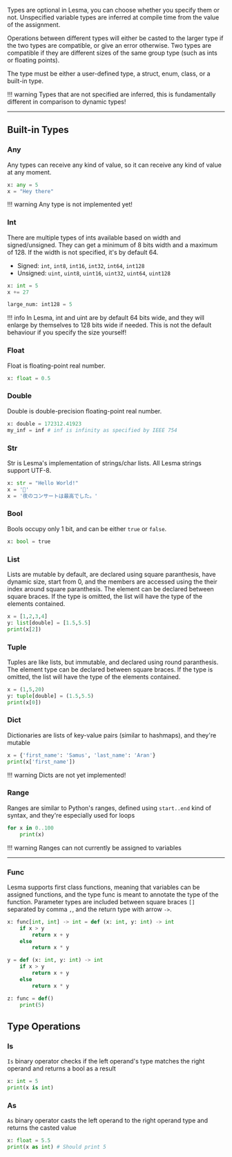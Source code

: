 Types are optional in Lesma, you can choose whether you specify them or not. Unspecified variable types are inferred at compile time from the value of the assignment.

Operations between different types will either be casted to the larger type if the two types are compatible, or give an error otherwise. Two types are compatible if they are different sizes of the same group type (such as ints or floating points).

The type must be either a user-defined type, a struct, enum, class, or a built-in type.

!!! warning
	Types that are not specified are inferred, this is fundamentally different in comparison to dynamic types!

---

## Built-in Types

### Any

Any types can receive any kind of value, so it can receive any kind of value at any moment.

```py
x: any = 5
x = "Hey there"
```

!!! warning
    Any type is not implemented yet!

### Int
There are multiple types of ints available based on width and signed/unsigned. They can get a minimum of 8 bits width and a maximum of 128. If the width is not specified, it's by default 64.
  - Signed: `int`, `int8`, `int16`, `int32`, `int64`, `int128`
  - Unsigned: `uint`, `uint8`, `uint16`, `uint32`, `uint64`, `uint128`

```py
x: int = 5
x += 27

large_num: int128 = 5
```
!!! info
	In Lesma, int and uint are by default 64 bits wide, and they will enlarge by themselves to 128 bits wide if needed. This is not the default behaviour if you specify the size yourself!

### Float
Float is floating-point real number.

```py
x: float = 0.5
```

### Double
Double is double-precision floating-point real number.

```py
x: double = 172312.41923
my_inf = inf # inf is infinity as specified by IEEE 754
```

### Str
Str is Lesma's implementation of strings/char lists. All Lesma strings support UTF-8.

```py
x: str = "Hello World!"
x = '🍌'
x = '夜のコンサートは最高でした。'
```

### Bool
Bools occupy only 1 bit, and can be either `true` or `false`.
```py
x: bool = true
```

### List
Lists are mutable by default, are declared using square paranthesis, have dynamic size, start from 0, and the members are accessed using the their index around square paranthesis. The element can be declared between square braces. If the type is omitted, the list will have the type of the elements contained. 

```py
x = [1,2,3,4]
y: list[double] = [1.5,5.5]
print(x[2])
```

### Tuple
Tuples are like lists, but immutable, and declared using round paranthesis.
The element type can be declared between square braces. If the type is omitted, the list will have the type of the elements contained. 

```py
x = (1,5,20)
y: tuple[double] = (1.5,5.5)
print(x[0])
```

### Dict
Dictionaries are lists of key-value pairs (similar to hashmaps), and they're mutable

```py
x = {'first_name': 'Samus', 'last_name': 'Aran'}
print(x['first_name'])
```


!!! warning
	Dicts are not yet implemented!

### Range
Ranges are similar to Python's ranges, defined using `start..end` kind of syntax, and they're especially used for loops

```py
for x in 0..100
	print(x)
```

!!! warning
	Ranges can not currently be assigned to variables

----

### Func
Lesma supports first class functions, meaning that variables can be assigned functions, and the type func is meant to annotate the type of the function.
Parameter types are included between square braces `[]` separated by comma `,`, and the return type with arrow `->`.

```py
x: func[int, int] -> int = def (x: int, y: int) -> int
	if x > y
		return x + y
	else
		return x * y

y = def (x: int, y: int) -> int
	if x > y
		return x + y
	else
		return x * y

z: func = def()
    print(5)
```

## Type Operations

### Is
`Is` binary operator checks if the left operand's type matches the right operand and returns a bool as a result

```py
x: int = 5
print(x is int)
```

### As
`As` binary operator casts the left operand to the right operand type and returns the casted value

```py
x: float = 5.5
print(x as int) # Should print 5
```
